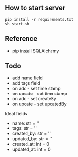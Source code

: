 ## How to start server

```
pip install -r requirements.txt
sh start.sh
```
## Reference
- pip install SQLAlchemy

## Todo
- add name field
- add tags field
- on add - set time stamp
- on update - set time stamp
- on add - set createBy
- on update - set updatedBy 



Ideal fields
- name: str = ''
- tags: str = ''
- created_by: str = ''
- updated_by: str = ''
- created_at: int = 0
- updated_at: int = 0




